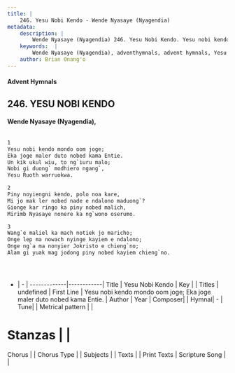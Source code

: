 ```yaml
---
title: |
    246. Yesu Nobi Kendo - Wende Nyasaye (Nyagendia)
metadata:
    description: |
        Wende Nyasaye (Nyagendia) 246. Yesu Nobi Kendo. Yesu nobi kendo mondo oom joge; Eka joge maler duto nobed kama Entie. Un kik ukul wiu, to ng`iuru malo; Nobi gi duong` modhiero ngang`, Yesu Ruoth warruokwa.  
    keywords:  |
        Wende Nyasaye (Nyagendia), adventhymnals, advent hymnals, Yesu Nobi Kendo, Yesu nobi kendo mondo oom joge; Eka joge maler duto nobed kama Entie.. 
    author: Brian Onang'o
---
```


#### Advent Hymnals
## 246. YESU NOBI KENDO
####  Wende Nyasaye (Nyagendia),

```txt

1
Yesu nobi kendo mondo oom joge;
Eka joge maler duto nobed kama Entie.
Un kik ukul wiu, to ng`iuru malo;
Nobi gi duong` modhiero ngang`,
Yesu Ruoth warruokwa.

2
Piny noyiengni kendo, polo noa kare,
Mi jo mak ler nobed nade e ndalono maduong`?
Gionge kar ringo ka piny nobed malich,
Mirimb Nyasaye nonere ka ng`wono oserumo.

3
Wang`e maliel ka mach notiek jo maricho;
Onge lep ma nowach nyinge kayiem e ndalono;
Onge ng`a ma nonyier Jokristo e chieng`no;
Alam gi yuak mag jodong piny nobed kayiem chieng`no.





```

- |   -  |
-------------|------------|
Title | Yesu Nobi Kendo |
Key |  |
Titles | undefined |
First Line | Yesu nobi kendo mondo oom joge; Eka joge maler duto nobed kama Entie. |
Author | 
Year | 
Composer| |
Hymnal|  - |
Tune|  |
Metrical pattern | |
# Stanzas |  |
Chorus |  |
Chorus Type |  |
Subjects | |
Texts |  |
Print Texts | 
Scripture Song |  |
    
